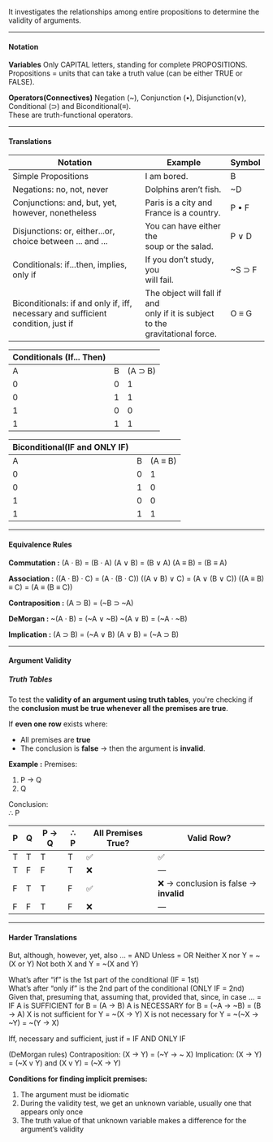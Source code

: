It investigates the relationships among entire propositions to determine the validity of arguments.


---
#### Notation

**Variables**
Only CAPITAL letters, standing for complete  PROPOSITIONS.
Propositions = units that can take a truth value (can be either TRUE or FALSE).

**Operators(Connectives)**
Negation (~), Conjunction (•), Disjunction(∨), Conditional (⊃) and Biconditional(≡).  
These are truth-functional operators.


---
#### Translations

| Notation                                                                         | Example                                                                                 | Symbol |
| -------------------------------------------------------------------------------- | --------------------------------------------------------------------------------------- | ------ |
| Simple Propositions                                                              | I am bored.                                                                             | B      |
| Negations: no, not, never                                                        | Dolphins aren’t fish.                                                                   | ~D     |
| Conjunctions: and, but, yet, however, nonetheless                                | Paris is a city and France is a country.                                                | P • F  |
| Disjunctions: or, either...or, choice between ... and ...                        | You can have either the  <br>soup or the salad.                                         | P ∨ D  |
| Conditionals: if...then, implies, only if                                        | If you don’t study, you  <br>will fail.                                                 | ~S ⊃ F |
| Biconditionals: if and only if, iff, necessary and sufficient condition, just if | The object will fall if and  <br>only if it is subject to the  <br>gravitational force. | O ≡ G  |

| Conditionals (If... Then) |     |           |
| ------------------------- | --- | --------- |
| A                         | B   | (A $⊃$ B) |
| 0                         | 0   | 1         |
| 0                         | 1   | 1         |
| 1                         | 0   | 0         |
| 1                         | 1   | 1         |

| Biconditional(IF and ONLY IF) |     |         |
| ----------------------------- | --- | ------- |
| A                             | B   | (A ≡ B) |
| 0                             | 0   | 1       |
| 0                             | 1   | 0       |
| 1                             | 0   | 0       |
| 1                             | 1   | 1       |


---
#### Equivalence Rules

**Commutation :** 
	(A · B) = (B · A)
	(A ∨ B) = (B ∨ A)
	(A $\equiv$ B) = (B $\equiv$ A)

**Association :**
	((A · B) · C)  = (A · (B · C))
	((A ∨ B) ∨ C) = (A ∨ (B ∨ C))
	((A $\equiv$ B) $\equiv$ C) = (A $\equiv$ (B $\equiv$ C))

**Contraposition :**
	(A $⊃$ B) = (~B $⊃$ ~A)

**DeMorgan :**
	~(A · B) = (~A ∨ ~B)
	~(A ∨ B) = (~A · ~B)

**Implication :**
	(A $⊃$ B) = (~A ∨ B)
	(A ∨ B) = (~A $⊃$ B)


---
#### Argument Validity

##### Truth Tables
To test the **validity of an argument using truth tables**, you're checking if the **conclusion must be true whenever all the premises are true**.

If **even one row** exists where:
- All premises are **true**
- The conclusion is **false**
	→ then the argument is **invalid**.
	

**Example :**
Premises:
1. P → Q
2. Q

Conclusion:  
∴ P

| P   | Q   | P → Q | ∴ P | All Premises True? | Valid Row?                            |
| --- | --- | ----- | --- | ------------------ | ------------------------------------- |
| T   | T   | T     | T   | ✅                  | ✅                                     |
| T   | F   | F     | T   | ❌                  | —                                     |
| F   | T   | T     | F   | ✅                  | ❌ → conclusion is false → **invalid** |
| F   | F   | T     | F   | ❌                  | —                                     |


---
#### Harder Translations

But, although, however, yet, also ... = AND
Unless = OR
Neither X nor Y = ~(X or Y)
Not both X and Y = ~(X and Y)

What’s after “if” is the 1st part of the conditional (IF = 1st)  
What’s after “only if” is the 2nd part of the conditional (ONLY IF = 2nd)  
Given that, presuming that, assuming that, provided that, since, in case ...  = IF
	A is SUFFICIENT for B = (A -> B)
	A is NECESSARY for B = (~A -> ~B) = (B -> A)
	X is not sufficient for Y = ~(X -> Y)
	X is not necessary for Y = ~(~X -> ~Y) = ~(Y -> X)

Iff, necessary and sufficient, just if = IF AND ONLY IF

(DeMorgan rules)
	Contraposition: (X -> Y) = (~Y -> ~ X)
	Implication: (X -> Y) = (~X v Y) and (X v Y) = (~X -> Y)


**Conditions for finding implicit premises:**
1. The argument must be idiomatic
2. During the validity test, we get an unknown variable, usually one that appears only once
3. The truth value of that unknown variable makes a difference for the argument’s validity





